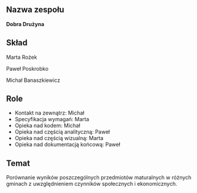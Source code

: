 ## Nazwa zespołu

**Dobra Drużyna**

## Skład

Marta Rożek

Paweł Poskrobko

Michał Banaszkiewicz

## Role

* Kontakt na zewnątrz: Michał
* Specyfikacja wymagań: Marta
* Opieka nad kodem: Michał
* Opieka nad częścią analityczną: Paweł
* Opieka nad częścią wizualną: Marta
* Opieka nad dokumentacją końcową: Paweł

## Temat

Porównanie wyników poszczególnych przedmiotów maturalnych w różnych gminach z uwzględnieniem czynników społecznych i ekonomicznych.


